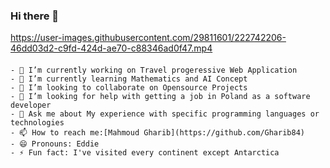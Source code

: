 ### Hi there 👋

https://user-images.githubusercontent.com/29811601/222742206-46dd03d2-c9fd-424d-ae70-c88346ad0f47.mp4

<div style="margin-top: 20px; margin-bottom: 20px;">

    - 🔭 I’m currently working on Travel progeressive Web Application
    - 🌱 I’m currently learning Mathematics and AI Concept
    - 👯 I’m looking to collaborate on Opensource Projects 
    - 🤔 I’m looking for help with getting a job in Poland as a software developer
    - 💬 Ask me about My experience with specific programming languages or technologies
    - 📫 How to reach me:[Mahmoud Gharib](https://github.com/Gharib84)
    - 😄 Pronouns: Eddie
    - ⚡ Fun fact: I've visited every continent except Antarctica

</div>

<!--
**Gharib84/Gharib84** is a ✨ _special_ ✨ repository because its `README.md` (this file) appears on your GitHub profile.

Here are some ideas to get you started:

- 🔭 I’m currently working on ...
- 🌱 I’m currently learning ...
- 👯 I’m looking to collaborate on ...
- 🤔 I’m looking for help with ...
- 💬 Ask me about ...
- 📫 How to reach me: ...
- 😄 Pronouns: ...
- ⚡ Fun fact: ...



-->

